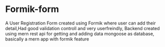 # Formik-form
A User Registration Form created using Formik where user can add their detail,Had good validation controll and very userfreindly,
Backend created using mern rest api for getting and adding data mongoose as database,
basically a mern app with formik feature
